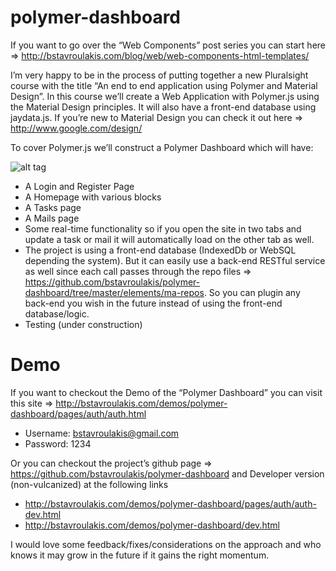 # polymer-dashboard

If you want to go over the “Web Components” post series you can start here => http://bstavroulakis.com/blog/web/web-components-html-templates/

I’m very happy to be in the process of putting together a new Pluralsight course with the title “An end to end application using Polymer and Material Design”. In this course we’ll create a Web Application with Polymer.js using the Material Design principles. It will also have a front-end database using jaydata.js. If you’re new to Material Design you can check it out here =>  http://www.google.com/design/

To cover Polymer.js we’ll construct a Polymer Dashboard which will have:

![alt tag](http://bstavroulakis.com/blog/wp-content/uploads/2015/02/materialAdmin.jpg)

- A Login and Register Page
- A Homepage with various blocks
- A Tasks page
- A Mails page
- Some real-time functionality so if you open the site in two tabs and update a task or mail it will automatically load on the other tab as well.
- The project is using a front-end database (IndexedDb or WebSQL depending the system). But it can easily use a back-end RESTful service as well since each call passes through the repo files => https://github.com/bstavroulakis/polymer-dashboard/tree/master/elements/ma-repos. So you can plugin any back-end you wish in the future instead of using the front-end database/logic.
- Testing (under construction)

# Demo

If you want to checkout the Demo of the “Polymer Dashboard” you can visit this site => http://bstavroulakis.com/demos/polymer-dashboard/pages/auth/auth.html

- Username: bstavroulakis@gmail.com
- Password: 1234

Or you can checkout the project’s github page => https://github.com/bstavroulakis/polymer-dashboard and Developer version (non-vulcanized) at the following links

- http://bstavroulakis.com/demos/polymer-dashboard/pages/auth/auth-dev.html
- http://bstavroulakis.com/demos/polymer-dashboard/dev.html

I would love some feedback/fixes/considerations on the approach and who knows it may grow in the future if it gains the right momentum.
